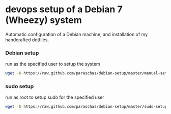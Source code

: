 devops setup of a Debian 7 (Wheezy) system
===

Automatic configuration of a Debian machine, and installation of my handcrafted dotfiles.

### Debian setup
run as the specified user to setup the system
```sh
wget -N https://raw.github.com/paraschas/debian-setup/master/manual-setup.sh && chmod +x manual-setup.sh && ./manual-setup.sh && rm -v manual-setup.sh
```

### sudo setup
run as root to setup sudo for the specified user
```sh
wget -N https://raw.github.com/paraschas/debian-setup/master/sudo-setup.sh && chmod +x sudo-setup.sh && ./sudo-setup.sh && rm -v sudo-setup.sh
```
